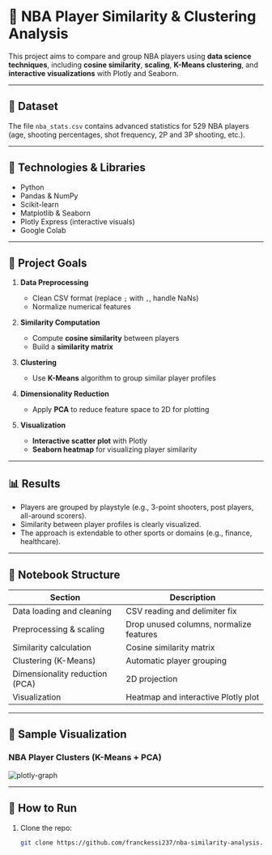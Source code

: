 # 🏀 NBA Player Similarity & Clustering Analysis

This project aims to compare and group NBA players using **data science techniques**, including **cosine similarity**, **scaling**, **K-Means clustering**, and **interactive visualizations** with Plotly and Seaborn.

---

## 📁 Dataset

The file `nba_stats.csv` contains advanced statistics for 529 NBA players (age, shooting percentages, shot frequency, 2P and 3P shooting, etc.).

---

## 🔧 Technologies & Libraries

- Python
- Pandas & NumPy
- Scikit-learn
- Matplotlib & Seaborn
- Plotly Express (interactive visuals)
- Google Colab

---

## 🎯 Project Goals

1. **Data Preprocessing**
   - Clean CSV format (replace `;` with `,`, handle NaNs)
   - Normalize numerical features

2. **Similarity Computation**
   - Compute **cosine similarity** between players
   - Build a **similarity matrix**

3. **Clustering**
   - Use **K-Means** algorithm to group similar player profiles

4. **Dimensionality Reduction**
   - Apply **PCA** to reduce feature space to 2D for plotting

5. **Visualization**
   - **Interactive scatter plot** with Plotly
   - **Seaborn heatmap** for visualizing player similarity

---

## 📊 Results

- Players are grouped by playstyle (e.g., 3-point shooters, post players, all-around scorers).
- Similarity between player profiles is clearly visualized.
- The approach is extendable to other sports or domains (e.g., finance, healthcare).

---

## 📁 Notebook Structure

| Section                         | Description |
|----------------------------------|-------------|
| Data loading and cleaning        | CSV reading and delimiter fix |
| Preprocessing & scaling          | Drop unused columns, normalize features |
| Similarity calculation           | Cosine similarity matrix |
| Clustering (K-Means)             | Automatic player grouping |
| Dimensionality reduction (PCA)   | 2D projection |
| Visualization                    | Heatmap and interactive Plotly plot |

---

## 📸 Sample Visualization

### NBA Player Clusters (K-Means + PCA)

![plotly-graph](https://github.com/YOUR_USERNAME/YOUR_REPO_NAME/assets/graph.png)

---

## 🚀 How to Run

1. Clone the repo:
   ```bash
   git clone https://github.com/franckessi237/nba-similarity-analysis.git
